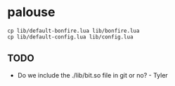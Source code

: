 # palouse

```
cp lib/default-bonfire.lua lib/bonfire.lua
cp lib/default-config.lua lib/config.lua
```

## TODO

 - Do we include the ./lib/bit.so file in git or no? - Tyler